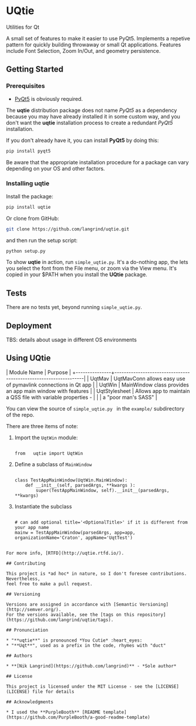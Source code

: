 # UQtie

Utilities for Qt

A small set of features to make it easier to use PyQt5. Implements
a repetive pattern for quickly building throwaway or small
Qt applications. Features include Font Selection, Zoom In/Out,
and geometry persistence.

## Getting Started

### Prerequisites

* [PyQt5](https://pypi.org/project/PyQt5/) is obviously required.

The **uqtie** distribution package does not name *PyQt5* as a dependency
because you may have already installed it in some custom way, and
you don't want the **uqtie** installation process to create a redundant
*PyQt5* installation.

If you don't already have it, you can install **PyQt5** by doing this:

```bash
pip install pyqt5
```

Be aware that the appropriate installation procedure for a package can
vary depending on your OS and other factors.

### Installing uqtie

Install the package:

```bash
pip install uqtie
```

Or clone from GitHub:

```bash
git clone https://github.com/langrind/uqtie.git
```

and then run the setup script:

```bash
python setup.py
```

To show **uqtie** in action, run `simple_uqtie.py`. It's a do-nothing app,
the lets you select the font from the File menu, or zoom via the View menu.
It's copied in your $PATH when you install the **UQtie** package.

## Tests

There are no tests yet, beyond running `simple_uqtie.py`.

## Deployment

TBS: details about usage in different OS environments

## Using UQtie

| Module Name   | Purpose                                                         |
+---------------+-----------------------------------------------------------------|
| UqtMav        | UqtMavConn allows easy use of pymavlink connections in Qt app   |
| UqtWin        | MainWindow class provides an app main window with features      |
| UqtStylesheet | Allows app to maintain a QSS file with variable properties -    |
|               | a "poor man's SASS"                                             |

You can view the source of `simple_uqtie.py ` in the `example/` subdirectory of the repo.

There are three items of note:

1) Import the `UqtWin` module:
    ```
	
    from   uqtie import UqtWin
    
    ```
1) Define a subclass of `MainWindow`
    ```
	
	class TestAppMainWindow(UqtWin.MainWindow):
        def __init__(self, parsedArgs, **kwargs ):
            super(TestAppMainWindow, self).__init__(parsedArgs, **kwargs)
	
	```
1) Instantiate the subclass
    ```

    # can add optional title='<OptionalTitle>' if it is different from your app name
    mainw = TestAppMainWindow(parsedArgs, app=app, organizationName='Craton', appName='UqtTest')

```

For more info, [RTFD](http://uqtie.rtfd.io/).

## Contributing

This project is *ad hoc* in nature, so I don't foresee contributions. Nevertheless,
feel free to make a pull request.

## Versioning

Versions are assigned in accordance with [Semantic Versioning](http://semver.org/).
For the versions available, see the [tags on this repository](https://github.com/langrind/uqtie/tags).

## Pronunciation

* "**uqtie**" is pronounced *You Cutie* :heart_eyes:
* "**Uqt**", used as a prefix in the code, rhymes with "duct" 

## Authors

* **[Nik Langrind](https://github.com/langrind)** - *Sole author*

## License

This project is licensed under the MIT License - see the [LICENSE](LICENSE) file for details

## Acknowledgments

* I used the **PurpleBooth** [README template](https://github.com/PurpleBooth/a-good-readme-template)
